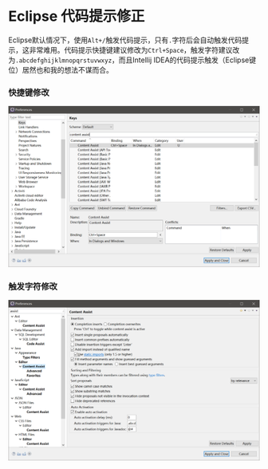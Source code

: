 # Eclipse 代码提示修正

Eclipse默认情况下，使用`Alt+/`触发代码提示，只有`.`字符后会自动触发代码提示，这非常难用。代码提示快捷键建议修改为`Ctrl+Space`，触发字符建议改为`.abcdefghijklmnopqrstuvwxyz`，而且Intellij IDEA的代码提示触发（Eclipse键位）居然也和我的想法不谋而合。

### 快捷键修改

![](res/1.png)

### 触发字符修改

![](res/2.png)
